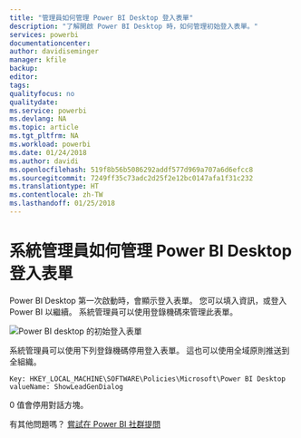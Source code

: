 ```yaml
---
title: "管理員如何管理 Power BI Desktop 登入表單"
description: "了解開啟 Power BI Desktop 時，如何管理初始登入表單。"
services: powerbi
documentationcenter: 
author: davidiseminger
manager: kfile
backup: 
editor: 
tags: 
qualityfocus: no
qualitydate: 
ms.service: powerbi
ms.devlang: NA
ms.topic: article
ms.tgt_pltfrm: NA
ms.workload: powerbi
ms.date: 01/24/2018
ms.author: davidi
ms.openlocfilehash: 519f8b56b5086292addf577d969a707a6d6efcc8
ms.sourcegitcommit: 7249ff35c73adc2d25f2e12bc0147afa1f31c232
ms.translationtype: HT
ms.contentlocale: zh-TW
ms.lasthandoff: 01/25/2018
---
```

# <a name="how-administrators-can-manage-the-power-bi-desktop-sign-in-form"></a>系統管理員如何管理 Power BI Desktop 登入表單
Power BI Desktop 第一次啟動時，會顯示登入表單。 您可以填入資訊，或登入 Power BI 以繼續。 系統管理員可以使用登錄機碼來管理此表單。 

![Power BI desktop 的初始登入表單](media/desktop-admin-sign-in-form/sign-in-form.png)

系統管理員可以使用下列登錄機碼停用登入表單。 這也可以使用全域原則推送到全組織。

```
Key: HKEY_LOCAL_MACHINE\SOFTWARE\Policies\Microsoft\Power BI Desktop
valueName: ShowLeadGenDialog
```

0 值會停用對話方塊。

有其他問題嗎？ [嘗試在 Power BI 社群提問](http://community.powerbi.com/)

